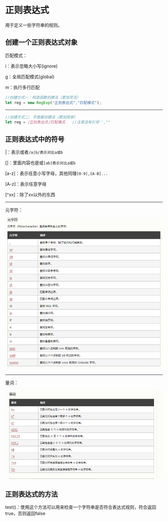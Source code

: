 # 正则表达式

用于定义一些字符串的规则。

## 创建一个正则表达式对象

匹配模式：

i：表示忽略大小写(ignore)

g：全局匹配模式(global)

m：执行多行匹配

```js
//创建方式一：构造函数创建法（更加灵活）
let reg = new RegExp("正则表达式","匹配模式");

```

---



```js
//创建方式二: 字面量创建法（更加简单）
let reg = /正则表达式/匹配模式   //注意没有引号'',""
```

## 正则表达式中的符号

|：表示或者`/a|b/表示对比a或b`

[]：里面内容也是或`[ab]表示对比a或b`

[a-z]：表示任意小写字母，其他同理`[0-9],[A-B]...`

[A-z]：表示任意字母

[^xx]：除了xx以外的东西

---

元字符：

![元字符](../../前端图片/正则表达式/元字符.png)

---

量词：

![量词](../../前端图片/正则表达式/量词.png)

## 正则表达式的方法

test()：使用这个方法可以用来检查一个字符串是否符合表达式规则，符合返回true，否则返回false

